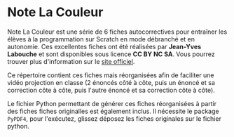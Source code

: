 # Note La Couleur

Note La Couleur est une série de 6 fiches autocorrectives pour entraîner les élèves à la programmation sur Scratch en mode débranché et en autonomie. Ces excellentes fiches ont été réalisées par **Jean-Yves Labouche** et sont disponibles sous licence **CC BY NC SA**. Vous pourrez trouver plus d'information sur le [site officiel](https://www.monclasseurdemaths.fr/profs/algorithmique-scratch/note-la-couleur/).

Ce répertoire contient ces fiches mais réorganisées afin de faciliter une vidéo projection en classe (2 énoncés côté à côte, puis un énoncé et sa correction côte à côte, puis l'autre énoncé et sa correction côte à côte).

Le fichier Python permettant de générer ces fiches réorganisées à partir des fiches fiches originalles est également inclus. Il nécessite le package `PyPDF4`, pour l'exécutez, glissez déposez les fiches originales sur le fichier python.
